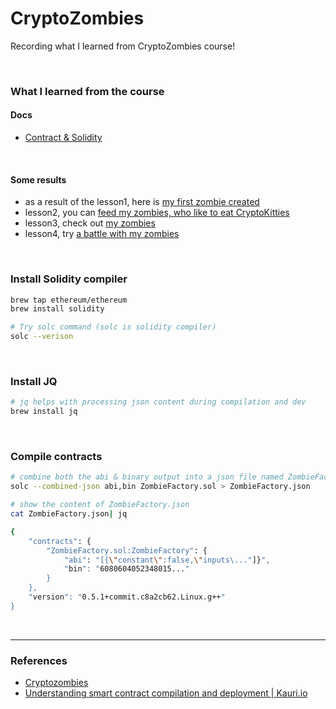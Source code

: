 # CryptoZombies

Recording what I learned from CryptoZombies course!

<br />

### What I learned from the course

#### Docs

- [Contract & Solidity](./docs/contract.md)

<br />

#### Some results

- as a result of the lesson1, here is [my first zombie created](https://share.cryptozombies.io/ko/lesson/1/share/Estelle_Choi?id=Y3p8MTc1NTA2)
- lesson2, you can [feed my zombies, who like to eat CryptoKitties](https://share.cryptozombies.io/ko/lesson/2/share/Estelle_Choi?id=Y3p8MTc1NTA2)
- lesson3, check out [my zombies](https://share.cryptozombies.io/ko/lesson/3/share/Estelle_Choi?id=Y3p8MTc1NTA2)
- lesson4, try [a battle with my zombies](https://share.cryptozombies.io/ko/lesson/4/share/Kitty_Zombie?id=WyJjenwxNzU1MDYiLDIsMTRd)

<br />

### Install Solidity compiler

```zsh
brew tap ethereum/ethereum
brew install solidity
```

```zsh
# Try solc command (solc is solidity compiler)
solc --verison
```

<br />

### Install JQ

```zsh
# jq helps with processing json content during compilation and dev
brew install jq
```

<br />

### Compile contracts

```zsh
# combine both the abi & binary output into a json file named ZombieFactory.json
solc --combined-json abi,bin ZombieFactory.sol > ZombieFactory.json
```

```zsh
# show the content of ZombieFactory.json
cat ZombieFactory.json| jq
```

```zsh
{
    "contracts": {
        "ZombieFactory.sol:ZombieFactory": {
            "abi": "[{\"constant\":false,\"inputs\..."]}",
            "bin": "6080604052348015..."
        }
    },
    "version": "0.5.1+commit.c8a2cb62.Linux.g++"
}
```

<br />

---

### References

- [Cryptozombies](https://cryptozombies.io/ko/)
- [Understanding smart contract compilation and deployment | Kauri.io](https://kauri.io/#communities/Getting%20started%20with%20dapp%20development/understanding-smart-contract-compilation-and-depl/)
